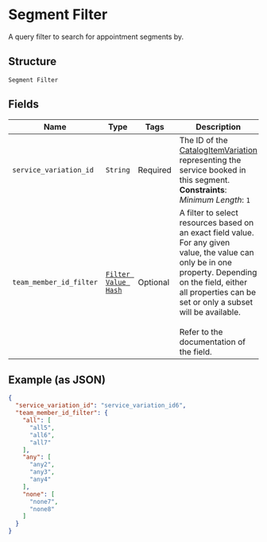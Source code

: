 
# Segment Filter

A query filter to search for appointment segments by.

## Structure

`Segment Filter`

## Fields

| Name | Type | Tags | Description |
|  --- | --- | --- | --- |
| `service_variation_id` | `String` | Required | The ID of the [CatalogItemVariation](/doc/models/catalog-item-variation.md) representing the service booked in this segment.<br>**Constraints**: *Minimum Length*: `1` |
| `team_member_id_filter` | [`Filter Value Hash`](/doc/models/filter-value.md) | Optional | A filter to select resources based on an exact field value. For any given<br>value, the value can only be in one property. Depending on the field, either<br>all properties can be set or only a subset will be available.<br><br>Refer to the documentation of the field. |

## Example (as JSON)

```json
{
  "service_variation_id": "service_variation_id6",
  "team_member_id_filter": {
    "all": [
      "all5",
      "all6",
      "all7"
    ],
    "any": [
      "any2",
      "any3",
      "any4"
    ],
    "none": [
      "none7",
      "none8"
    ]
  }
}
```

